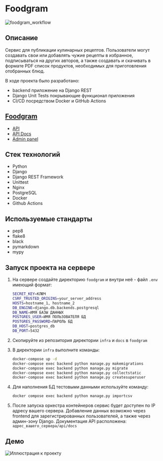# Foodgram

![foodgram_workflow](https://github.com/xanhex/foodgram/actions/workflows/main.yml/badge.svg)

## Описание

Сервис для публикации кулинарных рецептов. Пользователи могут создавать свои
или добавлять чужие рецепты в избранное, подписываться на других авторов,
а также создавать и скачивать в формате PDF список продуктов, необходимых для
приготовления отобранных блюд.

В ходе проекта было разработано:

- backend приложение на Django REST
- Django Unit Tests покрывающие функционал приложения
- CI/CD посредством Docker и GitHub Actions

## [Foodgram](https://foodgram.myvnc.com/)

- [API](https://foodgram.myvnc.com/api)
- [API Docs](https://foodgram.myvnc.com/api/docs/)
- [Admin panel](https://foodgram.myvnc.com/admin/)

## Стек технологий

- Python
- Django
- Django REST Framework
- Unittest
- Nginx
- PostgreSQL
- Docker
- Github Actions

## Используемые стандарты

- pep8
- flake8
- black
- pymarkdown
- mypy

## Запуск проекта на сервере

1. На сервере создайте директорию `foodgram` и внутри неё - файл `.env` имеющий формат:

    ```bash
    SECRET_KEY=КЛЮЧ
    CSRF_TRUSTED_ORIGINS=your_server_address
    HOSTS=hostname_1, hostname_2
    DB_ENGINE=django.db.backends.postgresql
    DB_NAME=ИМЯ БАЗЫ ДАННЫХ
    POSTGRES_USER=ИМЯ ПОЛЬЗОВАТЕЛЯ БД
    POSTGRES_PASSWORD=ПАРОЛЬ БД
    DB_HOST=postgres_db
    DB_PORT=5432
    ```

2. Скопируйте из репозитория директории `infra` и `docs` в `foodgram`
3. В директории `infra` выполните команды:

    ```bash
    docker-compose up -d
    docker-compose exec backend python manage.py makemigrations
    docker-compose exec backend python manage.py migrate
    docker-compose exec backend python manage.py collectstatic
    docker-compose exec backend python manage.py createsuperuser
    ```

4. Для наполнения БД тестовыми данными используйте команду:

    ```bash
    docker compose exec backend python manage.py importcsv
    ```

5. После запуска оркестра контейнеров сервис будет доступен по IP адресу
вашего сервера. Добавление данных возможно через frontend для
зарегистрированных пользователей, а также через админ-зону Django. Документация API расположена: `адрес_вашего_сервера/api/docs`

## Демо

![Иллюстрация к проекту](https://github.com/xanhex/foodgram/blob/master/demo.jpg)
